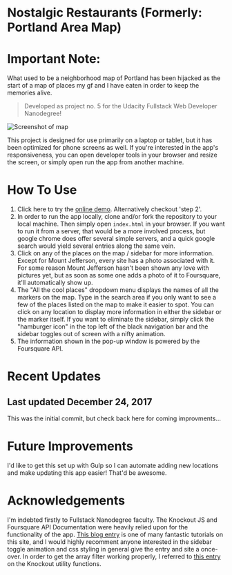 # Nostalgic Restaurants (Formerly: Portland Area Map)

# Important Note:

What used to be a neighborhood map of Portland has been hijacked as the start of a map of places my gf and I have eaten in order to keep the memories alive.

> Developed as project no. 5 for the Udacity Fullstack Web Developer Nanodegree!

![Screenshot of map](https://i.imgur.com/ANgGLkP.jpg)

This project is designed for use primarily on a laptop or tablet, but it has been optimized for phone screens as well.  If you're interested in the app's responsiveness, you can open developer tools in your browser and resize the screen, or simply open run the app from another machine.

# How To Use

1. Click here to try the [online demo](https://kotamichael.github.io/neighborhood-map-project/).  Alternatively checkout 'step 2'.
2. In order to run the app locally, clone and/or fork the repository to your local machine.  Then simply open ```index.html``` in your browser. If you want to run it from a server, that would be a more involved process, but google chrome does offer several simple servers, and a quick google search would yield several entries along the same vein.
3. Click on any of the places on the map / sidebar for more information. Except for Mount Jefferson, every site has a photo associated with it.  For some reason Mount Jefferson hasn't been shown any love with pictures yet, but as soon as some one adds a photo of it to Foursquare, it'll automatically show up.
4. The "All the cool places" dropdown menu displays the names of all the markers on the map.  Type in the search area if you only want to see a few of the places listed on the map to make it easier to spot. You can click on any location to display more information in either the sidebar or the marker itself. If you want to eliminate the sidebar, simply click the "hamburger icon" in the top left of the black navigation bar and the sidebar toggles out of screen with a nifty animation.
5. The information shown in the pop-up window is powered by the Foursquare API.

# Recent Updates
## Last updated December 24, 2017

This was the initial commit, but check back here for coming improvments...

# Future Improvements
 
I'd like to get this set up with Gulp so I can automate adding new locations and make updating this app easier! That'd be awesome.

# Acknowledgements

I'm indebted firstly to Fullstack Nanodegree faculty.  The Knockout JS and Foursquare API Documentation were heavily relied upon for the functionality of the app. [This blog entry](https://bootstrapious.com/p/bootstrap-sidebar) is one of many fantastic tutorials on this site, and I would highly recomment anyone interested in the sidebar toggle animation and css styling in general give the entry and site a once-over.  In order to get the array filter working properly, I referred to [this entry](http://www.knockmeout.net/2011/04/utility-functions-in-knockoutjs.html) on the Knockout utility functions.
